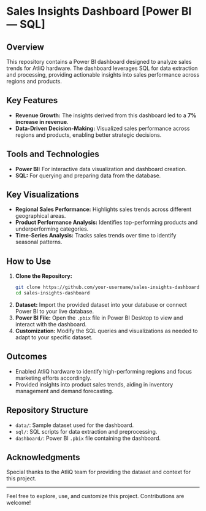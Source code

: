 # Sales Insights Dashboard [Power BI — SQL]

## Overview
This repository contains a Power BI dashboard designed to analyze sales trends for AtliQ hardware. The dashboard leverages SQL for data extraction and processing, providing actionable insights into sales performance across regions and products.

## Key Features
- **Revenue Growth:** The insights derived from this dashboard led to a **7% increase in revenue**.
- **Data-Driven Decision-Making:** Visualized sales performance across regions and products, enabling better strategic decisions.

## Tools and Technologies
- **Power BI:** For interactive data visualization and dashboard creation.
- **SQL:** For querying and preparing data from the database.

## Key Visualizations
- **Regional Sales Performance:** Highlights sales trends across different geographical areas.
- **Product Performance Analysis:** Identifies top-performing products and underperforming categories.
- **Time-Series Analysis:** Tracks sales trends over time to identify seasonal patterns.

## How to Use
1. **Clone the Repository:**
   ```bash
   git clone https://github.com/your-username/sales-insights-dashboard.git
   cd sales-insights-dashboard
   ```
2. **Dataset:** Import the provided dataset into your database or connect Power BI to your live database.
3. **Power BI File:** Open the `.pbix` file in Power BI Desktop to view and interact with the dashboard.
4. **Customization:** Modify the SQL queries and visualizations as needed to adapt to your specific dataset.

## Outcomes
- Enabled AtliQ hardware to identify high-performing regions and focus marketing efforts accordingly.
- Provided insights into product sales trends, aiding in inventory management and demand forecasting.

## Repository Structure
- `data/`: Sample dataset used for the dashboard.
- `sql/`: SQL scripts for data extraction and preprocessing.
- `dashboard/`: Power BI `.pbix` file containing the dashboard.

## Acknowledgments
Special thanks to the AtliQ team for providing the dataset and context for this project.

---
Feel free to explore, use, and customize this project. Contributions are welcome!

